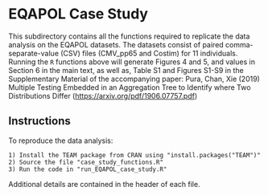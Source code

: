 # EQAPOL Case Study

This subdirectory contains all the functions required to replicate the data analysis on the EQAPOL datasets.
The datasets consist of paired comma-separate-value (CSV) files (CMV_pp65 and Costim) for 11 individuals. 
Running the `R` functions above will generate Figures 4 and 5, and values in Section 6 in the main text, as well as, 
Table S1 and Figures S1-S9 in the Supplementary Material of the accompanying paper: 
Pura, Chan, Xie (2019) Multiple Testing Embedded in an Aggregation Tree to Identify
where Two Distributions Differ (https://arxiv.org/pdf/1906.07757.pdf)

## Instructions

To reproduce the data analysis:

    1) Install the TEAM package from CRAN using "install.packages("TEAM")"
    2) Source the file "case_study_functions.R"
    3) Run the code in "run_EQAPOL_case_study.R"
    
Additional details are contained in the header of each file. 


